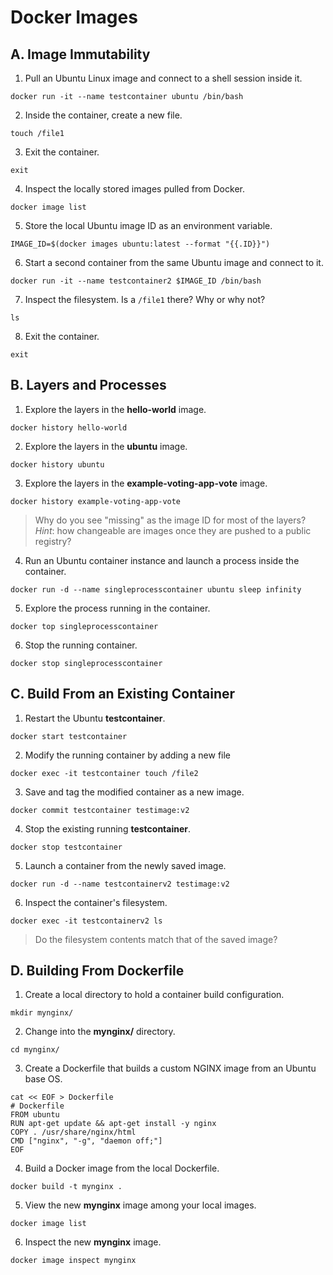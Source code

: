 # Docker Images


## A. Image Immutability

1. Pull an Ubuntu Linux image and connect to a shell session inside it.
```
docker run -it --name testcontainer ubuntu /bin/bash
```

2. Inside the container, create a new file.
```
touch /file1
```

3. Exit the container.
```
exit
```

4. Inspect the locally stored images pulled from Docker.
```
docker image list
```

5. Store the local Ubuntu image ID as an environment variable.
```
IMAGE_ID=$(docker images ubuntu:latest --format "{{.ID}}")
```

6. Start a second container from the same Ubuntu image and connect to it.
```
docker run -it --name testcontainer2 $IMAGE_ID /bin/bash
```

7. Inspect the filesystem. Is a `/file1` there? Why or why not?
```
ls
```

8. Exit the container.
```
exit
```

## B. Layers and Processes

1. Explore the layers in the **hello-world** image.
```
docker history hello-world
```

2. Explore the layers in the **ubuntu** image.
```
docker history ubuntu
```

3. Explore the layers in the **example-voting-app-vote** image.
```
docker history example-voting-app-vote
```

> Why do you see "missing" as the image ID for most of the layers? *Hint*: how changeable are images once they are pushed to a public registry?

4. Run an Ubuntu container instance and launch a process inside the container.
```
docker run -d --name singleprocesscontainer ubuntu sleep infinity
```

5. Explore the process running in the container.
```
docker top singleprocesscontainer
```

6. Stop the running container.
```
docker stop singleprocesscontainer
```

## C. Build From an Existing Container

1. Restart the Ubuntu **testcontainer**.
```
docker start testcontainer
```

2. Modify the running container by adding a new file
```
docker exec -it testcontainer touch /file2
```

3. Save and tag the modified container as a new image.
```
docker commit testcontainer testimage:v2
```

4. Stop the existing running **testcontainer**.
```
docker stop testcontainer
```

5. Launch a container from the newly saved image.
```
docker run -d --name testcontainerv2 testimage:v2
```

6. Inspect the container's filesystem.
```
docker exec -it testcontainerv2 ls
```

> Do the filesystem contents match that of the saved image?

## D. Building From Dockerfile

1. Create a local directory to hold a container build configuration.
```
mkdir mynginx/
```

2. Change into the **mynginx/** directory.
```
cd mynginx/
```

3. Create a Dockerfile that builds a custom NGINX image from an Ubuntu base OS.
```
cat << EOF > Dockerfile
# Dockerfile
FROM ubuntu
RUN apt-get update && apt-get install -y nginx
COPY . /usr/share/nginx/html
CMD ["nginx", "-g", "daemon off;"]
EOF
```

4. Build a Docker image from the local Dockerfile.
```
docker build -t mynginx .
```

5. View the new **mynginx** image among your local images.
```
docker image list
```

6. Inspect the new **mynginx** image.
```
docker image inspect mynginx
```


